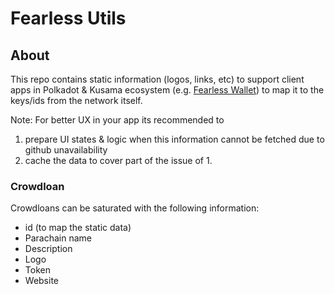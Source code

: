 # Fearless Utils

## About 
This repo contains static information (logos, links, etc) to support client apps in Polkadot & Kusama ecosystem (e.g. [Fearless Wallet]) to map it to the keys/ids from the network itself.

Note: For better UX in your app its recommended to 
1. prepare UI states & logic when this information cannot be fetched due to github unavailability
2. cache the data to cover part of the issue of 1.

### Crowdloan
Crowdloans can be saturated with the following information:
* id (to map the static data)
* Parachain name
* Description
* Logo
* Token
* Website



[Fearless Wallet]: https://fearlesswallet.io
